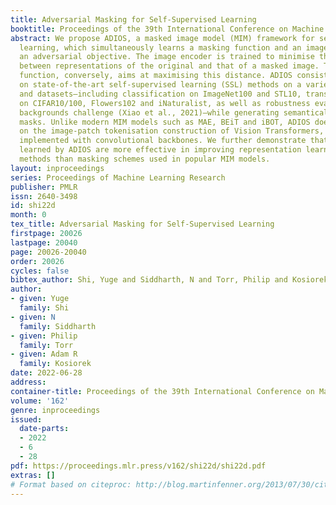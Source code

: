 ```yaml
---
title: Adversarial Masking for Self-Supervised Learning
booktitle: Proceedings of the 39th International Conference on Machine Learning
abstract: We propose ADIOS, a masked image model (MIM) framework for self-supervised
  learning, which simultaneously learns a masking function and an image encoder using
  an adversarial objective. The image encoder is trained to minimise the distance
  between representations of the original and that of a masked image. The masking
  function, conversely, aims at maximising this distance. ADIOS consistently improves
  on state-of-the-art self-supervised learning (SSL) methods on a variety of tasks
  and datasets—including classification on ImageNet100 and STL10, transfer learning
  on CIFAR10/100, Flowers102 and iNaturalist, as well as robustness evaluated on the
  backgrounds challenge (Xiao et al., 2021)—while generating semantically meaningful
  masks. Unlike modern MIM models such as MAE, BEiT and iBOT, ADIOS does not rely
  on the image-patch tokenisation construction of Vision Transformers, and can be
  implemented with convolutional backbones. We further demonstrate that the masks
  learned by ADIOS are more effective in improving representation learning of SSL
  methods than masking schemes used in popular MIM models.
layout: inproceedings
series: Proceedings of Machine Learning Research
publisher: PMLR
issn: 2640-3498
id: shi22d
month: 0
tex_title: Adversarial Masking for Self-Supervised Learning
firstpage: 20026
lastpage: 20040
page: 20026-20040
order: 20026
cycles: false
bibtex_author: Shi, Yuge and Siddharth, N and Torr, Philip and Kosiorek, Adam R
author:
- given: Yuge
  family: Shi
- given: N
  family: Siddharth
- given: Philip
  family: Torr
- given: Adam R
  family: Kosiorek
date: 2022-06-28
address:
container-title: Proceedings of the 39th International Conference on Machine Learning
volume: '162'
genre: inproceedings
issued:
  date-parts:
  - 2022
  - 6
  - 28
pdf: https://proceedings.mlr.press/v162/shi22d/shi22d.pdf
extras: []
# Format based on citeproc: http://blog.martinfenner.org/2013/07/30/citeproc-yaml-for-bibliographies/
---
```

